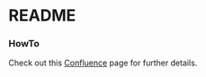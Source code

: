 # README #

### HowTo ###

Check out this [Confluence](https://payworks.atlassian.net/wiki/pages/viewpage.action?pageId=25002068) page for further details.